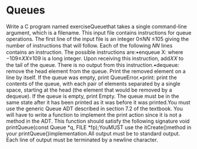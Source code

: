 # Queues


Write a C program named exerciseQueuethat takes a single command-line argument, which is a filename. This input file contains instructions for queue operations. The first line of the input file is an integer 0≤𝑁𝑁 ≤105 giving the number of instructions that will follow. Each of the following 𝑁𝑁 lines contains an instruction. The possible instructions are:•enqueue X: where −109≤𝑋𝑋≤109 is  a long integer. Upon receiving this instruction, add𝑋𝑋 to the tail of the queue. There is no output from this instruction.•dequeue: remove the head element from the queue. Print the removed element on a line by itself. If the queue was empty, print QueueError.•print: print the contents of the queue, with each pair of elements separated by a single space, starting at the head (the element that would be removed by a dequeue). If the queue is empty, print Empty. The queue must be in the same state after it has been printed as it was before it was printed.You must use the generic Queue ADT described in section 7.2 of the textbook. You will have to write a function to implement the print action since it is not a method in the ADT. This function should satisfy the following signature            void printQueue(const Queue *q, FILE *fp);YouMUST use the itCreate()method in your printQueue()implementation.All output must be to standard output. Each line of output must be terminated by a newline character.
